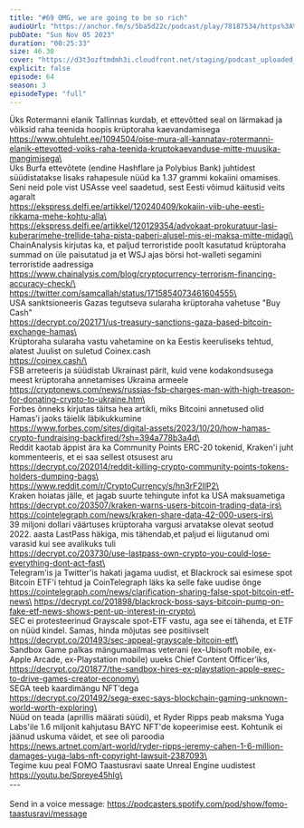 ```yaml
---
title: "#69 OMG, we are going to be so rich"
audioUrl: "https://anchor.fm/s/5ba5d22c/podcast/play/78187534/https%3A%2F%2Fd3ctxlq1ktw2nl.cloudfront.net%2Fstaging%2F2023-10-5%2Fe40c2192-131c-78fc-4fb6-96190ed6fee3.m4a"
pubDate: "Sun Nov 05 2023"
duration: "00:25:33"
size: 46.30 
cover: "https://d3t3ozftmdmh3i.cloudfront.net/staging/podcast_uploaded_episode/15275939/15275939-1699172910594-e89588e4c1c65.jpg"
explicit: false
episode: 64
season: 3
episodeType: "full"
---
```


Üks Rotermanni elanik Tallinnas kurdab, et ettevõtted seal on lärmakad ja võiksid raha teenida hoopis krüptoraha kaevandamisega\
https://www.ohtuleht.ee/1094504/oise-mura-all-kannatav-rotermanni-elanik-ettevotted-voiks-raha-teenida-kruptokaevanduse-mitte-muusika-mangimisega\
\
Üks Burfa ettevõtete (endine Hashflare ja Polybius Bank) juhtidest süüdistatakse lisaks rahapesule nüüd ka 1.37 grammi kokaiini omamises. Seni neid pole vist USAsse veel saadetud, sest Eesti võimud käitusid veits agaralt\
https://ekspress.delfi.ee/artikkel/120240409/kokaiin-viib-uhe-eesti-rikkama-mehe-kohtu-alla\
https://ekspress.delfi.ee/artikkel/120129354/advokaat-prokuratuur-lasi-kuberarimehe-trellide-taha-pista-paberi-alusel-mis-ei-maksa-mitte-midagi\
\
ChainAnalysis kirjutas ka, et paljud terroristide poolt kasutatud krüptoraha summad on üle paisutatud ja et WSJ ajas börsi hot-walleti segamini terroristide aadressiga\
https://www.chainalysis.com/blog/cryptocurrency-terrorism-financing-accuracy-check/\
https://twitter.com/samcallah/status/1715854073461604555\
\
USA sanktsioneeris Gazas tegutseva sularaha krüptoraha vahetuse \"Buy Cash\"\
https://decrypt.co/202171/us-treasury-sanctions-gaza-based-bitcoin-exchange-hamas\
\
Krüptoraha sularaha vastu vahetamine on ka Eestis keeruliseks tehtud, alatest Juulist on suletud Coinex.cash\
https://coinex.cash/\
\
FSB arreteeris ja süüdistab Ukrainast pärit, kuid vene kodakondsusega meest krüptoraha annetamises Ukraina armeele\
https://cryptonews.com/news/russias-fsb-charges-man-with-high-treason-for-donating-crypto-to-ukraine.htm\
\
Forbes õnneks kirjutas täitsa hea artikli, miks Bitcoini annetused olid Hamas'i jaoks täielik läbikukkumine\
https://www.forbes.com/sites/digital-assets/2023/10/20/how-hamas-crypto-fundraising-backfired/?sh=394a778b3a4d\
\
Reddit kaotab äppist ära ka Community Points ERC-20 tokenid, Kraken'i juht kommenteeris, et ei saa sellest otsusest aru\
https://decrypt.co/202014/reddit-killing-crypto-community-points-tokens-holders-dumping-bags\
https://www.reddit.com/r/CryptoCurrency/s/hn3rF2llP2\
\
Kraken hoiatas jälle, et jagab suurte tehingute infot ka USA maksuametiga\
https://decrypt.co/203507/kraken-warns-users-bitcoin-trading-data-irs\
https://cointelegraph.com/news/kraken-share-data-42-000-users-irs\
\
39 miljoni dollari väärtuses krüptoraha vargusi arvatakse olevat seotud 2022. aasta LastPass häkiga, mis tähendab,et paljud ei liigutanud omi varasid kui see avalikuks tuli\
https://decrypt.co/203730/use-lastpass-own-crypto-you-could-lose-everything-dont-act-fast\
\
Telegram'is ja Twitter'is hakati jagama uudist, et Blackrock sai esimese spot Bitcoin ETF'i tehtud ja CoinTelegraph läks ka selle fake uudise õnge\
https://cointelegraph.com/news/clarification-sharing-false-spot-bitcoin-etf-news\
https://decrypt.co/201898/blackrock-boss-says-bitcoin-pump-on-fake-etf-news-shows-pent-up-interest-in-crypto\
\
SEC ei protesteerinud Grayscale spot-ETF vastu, aga see ei tähenda, et ETF on nüüd kindel. Samas, hinda mõjutas see positiivselt\
https://decrypt.co/201493/sec-appeal-grayscale-bitcoin-etf\
\
Sandbox Game palkas mängumaailmas veterani (ex-Ubisoft mobile, ex-Apple Arcade, ex-Playstation mobile) uueks Chief Content Officer’iks,\
https://decrypt.co/201877/the-sandbox-hires-ex-playstation-apple-exec-to-drive-games-creator-economy\
\
SEGA teeb kaardimängu NFT’dega\
https://decrypt.co/201492/sega-exec-says-blockchain-gaming-unknown-world-worth-exploring\
\
Nüüd on teada (aprillis määrati süüdi), et Ryder Ripps peab maksma Yuga Labs'ile 1.6 miljonit kahjutasu BAYC NFT'de kopeerimise eest. Kohtunik ei jäänud uskuma väidet, et see oli paroodia\
https://news.artnet.com/art-world/ryder-ripps-jeremy-cahen-1-6-million-damages-yuga-labs-nft-copyright-lawsuit-2387093\
\
Tegime kuu peal FOMO Taastusravi saate Unreal Engine uudistest\
https://youtu.be/Spreye45hIg\
\
--- \
\
Send in a voice message: https://podcasters.spotify.com/pod/show/fomo-taastusravi/message